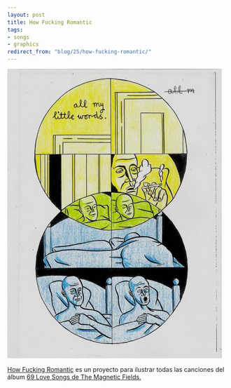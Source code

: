 ```yaml
---
layout: post
title: How Fucking Romantic
tags:
- songs
- graphics
redirect_from: "blog/25/how-fucking-romantic/"
---
```

<img src="/images/15.jpg" width="490" height="660" alt="" />

<p><a href="http://howfuckingromantic.wordpress.com/">How Fucking Romantic</a> es un proyecto para ilustrar todas las canciones del álbum <a href="http://en.wikipedia.org/wiki/69_Love_Songs">69 Love Songs de The Magnetic Fields.</a>
